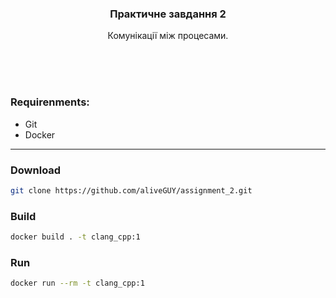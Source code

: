 ### <p align="center">Практичне завдання 2</p>
<p align="center">
  Комунікації між процесами.
</p>

<br/>
<br/>
<br/>

### Requirenments:

- Git
- Docker

<hr/>

### Download
```bash
git clone https://github.com/aliveGUY/assignment_2.git
```

### Build

```bash
docker build . -t clang_cpp:1
```

### Run

```bash
docker run --rm -t clang_cpp:1
```
